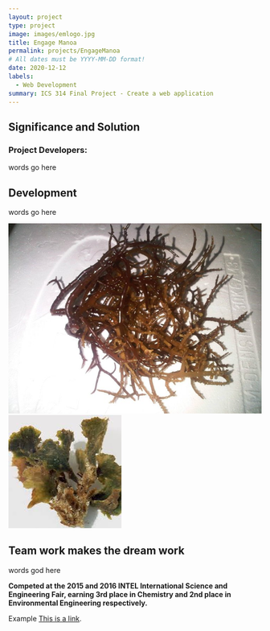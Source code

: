 ```yaml
---
layout: project
type: project
image: images/emlogo.jpg
title: Engage Manoa
permalink: projects/EngageManoa
# All dates must be YYYY-MM-DD format!
date: 2020-12-12
labels:
  - Web Development
summary: ICS 314 Final Project - Create a web application
---
```


## Significance and Solution
<h3>Project Developers:</h3>
<p>words go here</p>

## Development
<p>words go here</p>
<img class="ui small left floated image" src="../images/eucheuma.jpg">
<img class="ui small left floated image" src="../images/avrainvillea.jpg">

## Team work makes the dream work
<p>words god here</p>

<b> Competed at the 2015 and 2016 INTEL International Science and Engineering Fair, earning 3rd place in Chemistry and 2nd place in Environmental Engineering respectively. </b> 

Example [This is a link](https://www.staradvertiser.com/2017/07/17/hawaii-news/2-accomplished-students-give-planets-their-names/).

